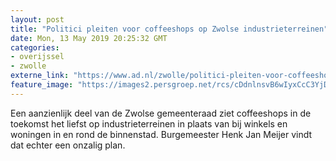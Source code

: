 ```yaml
---
layout: post
title: "Politici pleiten voor coffeeshops op Zwolse industrieterreinen"
date: Mon, 13 May 2019 20:25:32 GMT
categories: 
- overijssel 
- zwolle 
externe_link: "https://www.ad.nl/zwolle/politici-pleiten-voor-coffeeshops-op-zwolse-industrieterreinen~a09446a8/"
feature_image: "https://images2.persgroep.net/rcs/cDdnlnsvB6wIyxCcC3YjDfPsAiQ/diocontent/102326249/_fitwidth/400/?appId=21791a8992982cd8da851550a453bd7f&quality=0.7"
---
```


Een aanzienlijk deel van de Zwolse gemeenteraad ziet coffeeshops in de toekomst het liefst op industrieterreinen in plaats van bij winkels en woningen in en rond de binnenstad. Burgemeester Henk Jan Meijer vindt dat echter een onzalig plan.
